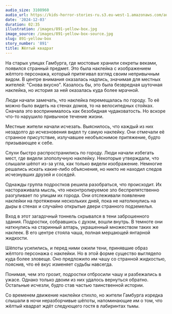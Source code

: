 ```yaml
---
audio_size: 3108960
audio_url: https://kids-horror-stories-ru.s3.eu-west-1.amazonaws.com/audio/891-yellow-box.mp3
date: '2024-12-03'
duration: 02:35
illustration: /images/891-yellow-box.jpg
image_source: /images/891-yellow-box-source.jpg
slug: 891-yellow-box
story_number: '891'
title: Жёлтый квадрат
---
```


На старых улицах Гамбурга, где мостовые хранили секреты веками, появился странный предмет. Это была наклейка с изображением жёлтого персонажа, который притягивал взгляд своим непривычным видом. В центре внимания оказалась надпись, значимая для местных жителей: "Снова вкусно". Казалось бы, это была безвредная шуточная наклейка, но история за ней оказалась куда более мрачной.

Люди начали замечать, что наклейка перемещалась по городу. То её можно было видеть на стенах домов, то на велосипедных стойках. Сначала это воспринималось как безобидная чудаковатость. Но вскоре что-то нарушило привычное течение жизни.

Местные жители начали исчезать. Выяснилось, что каждый из них незадолго до исчезновения видел ту самую наклейку. Они отмечали её странное присутствие, излучавшее необъяснимое притяжение, будто призывающее к себе.

Слухи быстро распространились по городу. Люди начали избегать мест, где видели злополучную наклейку. Некоторые утверждали, что слышали шёпот из-за угла, как только видели изображение. Немногие решались искать какие-либо объяснения, но никто не находил следов исчезнувших друзей и соседей.

Однажды группа подростков решила разобраться, что происходит. Их настораживала мысль, что неконтролируемое зло беспрепятственно разгуливает по улицам их города. Они отслеживали появление наклейки на протяжении нескольких дней, пока не натолкнулись на дыры в стенах и случайно открытые двери странного подземелья.

Вход в этот загадочный тоннель скрывался в тени заброшенного здания. Подростки, собравшись с духом, вошли внутрь. В темноте они наткнулись на старинный алтарь, украшенный множеством таких же наклеек. В его центре стояла чаша, полная мерцающей янтарной жидкости.

Шёпоты усилились, и перед ними ожили тени, принявшие образ жёлтого персонажа с наклейки. Но в этой форме существо выглядело куда более зловеще. Оно предложило им чашу со странной жидкостью, пояснив, что её вкус изменяет судьбы навсегда.

Понимая, чем это грозит, подростки отбросили чашу и разбежались в ужасе. Однако только двоим из них удалось вернуться обратно. Остальные исчезли, будто став частью таинственной истории.

Со временем движение наклейки стихло, но жители Гамбурга изредка слышали в ночи неразборчивые шёпоты, напоминающие им о том, что жёлтый квадрат ждёт следующего гостя в лабиринтах тьмы.